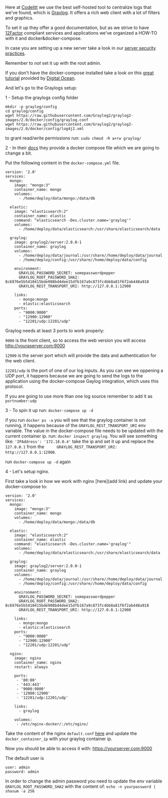 Here at [Codelitt](http://www.codelitt.com/) we use the best self-hosted tool to centralize logs that we've found, which is  [Graylog](graylog.org). It offers a rich web client with a lot of filters and graphics.

To set it up they offer a good documentation, but as we strive to have [12Factor](12factor.net) compliant services and applications we've organized a HOW-TO with it and docker&docker-compose.

In case you are setting up a new server take a look in our [server security practices](https://github.com/codelittinc/incubator-resources/blob/master/best_practices/servers.md). 

Remember to *not* set it up with the root admin.

If you don't have the docker-compose installed take a look on this [great tutorial](https://www.digitalocean.com/community/tutorials/how-to-install-and-use-docker-compose-on-ubuntu-14-04) provided by [Digital Ocean](https://www.digitalocean.com/).

And let's go to the Graylogs setup:

1 - Setup the graylogs config folder
```
mkdir -p graylog/config
cd graylog/config
wget https://raw.githubusercontent.com/Graylog2/graylog2-images/2.0/docker/config/graylog.conf
wget https://raw.githubusercontent.com/Graylog2/graylog2-images/2.0/docker/config/log4j2.xml
```

to grant read/write permissions run: `sudo chmod -R a+rw graylog/`

2 - In their [docs](http://docs.graylog.org/en/2.0/pages/installation/docker.html) they provide a docker compose file which we are going to change a bit.

Put the following content in the `docker-compose.yml` file.
```
version: '2.0'
services:
  mongo:
    image: "mongo:3"
    container_name: mongo
    volumes:
      - /home/deploy/data/mongo:/data/db

  elastic:
    image: "elasticsearch:2"
    container_name: elastic
    command: "elasticsearch -Des.cluster.name='graylog'"
    volumes:
      - /home/deploy/data/elasticsearch:/usr/share/elasticsearch/data

  graylog:
    image: graylog2/server:2.0.0-1
    container_name: graylog
    volumes:
      - /home/deploy/data/journal:/usr/share//home/deploy/data/journal
      - /home/deploy/config:/usr/share//home/deploy/data/config

    environment:
      GRAYLOG_PASSWORD_SECRET: somepasswordpepper
      GRAYLOG_ROOT_PASSWORD_SHA2: 8c6976e5b5410415bde908bd4dee15dfb167a9c873fc4bb8a81f6f2ab448a918
      GRAYLOG_REST_TRANSPORT_URI: http://127.0.0.1:12900

    links:
      - mongo:mongo
      - elastic:elasticsearch
    ports:
      - "9000:9000"
      - "12900:12900"
      - "12201/udp:12201/udp"
```

Graylog needs at least 3 ports to work properly:

`9000` is the front client, so to access the web version you will access http://youraserver.com:9000

`12900` is the server port which will provide the data and authentication for the web client.

`12201/udp` is the port of one of our log inputs. As you can see we oppening a UDP port, it happens because we are going to send the logs to the application using the docker-compose Gaylog integration, which uses this protocol.

If you are going to use more than one log source remember to add it as `portnumber:udp`

3 - To spin it up run: `docker-compose up -d`

if you run `docker ps -a` you will see that the graylog container is not running, it happens because of the `GRAYLOG_REST_TRANSPORT_URI` env variable. The value in the docker-compose file needs to be updated with the current container ip.
run: `docker inspect graylog`. You will see something like: `'IPAddress': '172.18.0.4'` take the ip and set it up and replace the `127.0.0.1` from the `     GRAYLOG_REST_TRANSPORT_URI: http://127.0.0.1:12900`.

run `docker-compose up -d` again

4 - Let's setup nginx. 

First take a look in how we work with nginx [here](add link) and update your docker-compose to:
```
version: '2.0'
services:
  mongo:
    image: "mongo:3"
    container_name: mongo
    volumes:
      - /home/deploy/data/mongo:/data/db

  elastic:
    image: "elasticsearch:2"
    container_name: elastic
    command: "elasticsearch -Des.cluster.name='graylog'"
    volumes:
      - /home/deploy/data/elasticsearch:/usr/share/elasticsearch/data

  graylog:
    image: graylog2/server:2.0.0-1
    container_name: graylog
    volumes:
      - /home/deploy/data/journal:/usr/share//home/deploy/data/journal
      - /home/deploy/config:/usr/share//home/deploy/data/config

    environment:
      GRAYLOG_PASSWORD_SECRET: somepasswordpepper
      GRAYLOG_ROOT_PASSWORD_SHA2: 8c6976e5b5410415bde908bd4dee15dfb167a9c873fc4bb8a81f6f2ab448a918
      GRAYLOG_REST_TRANSPORT_URI: http://127.0.0.1:12900

    links:
      - mongo:mongo
      - elastic:elasticsearch
    ports:
      - "9000:9000"
      - "12900:12900"
      - "12201/udp:12201/udp"
      
  nginx:
    image: nginx
    container_name: nginx
    restart: always

    ports:
     - '80:80'
     - '443:443'
     - '9000:9000'
     - '12900:12900'
     - '12201/udp:12201/udp'

    links:
      - graylog

    volumes: 
     - /etc/nginx-docker/:/etc/nginx/
```

Take the content of the nginx `default.conf` [here](https://github.com/kaiomagalhaes/blog/blob/master/en/graylog/default.conf) and update the `docker_container_ip` with your graylog container ip.

Now you should be able to access it with: https://yourserver.com:9000

The default user is 
```
user: admin
password: admin
```

In order to change the admin password you need to update the env variable `GRAYLOG_ROOT_PASSWORD_SHA2` with the content of: `echo -n yourpassword | shasum -a 256`
